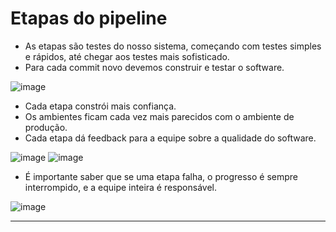 # Etapas do pipeline

* As etapas são testes do nosso sistema, começando com testes simples e rápidos, até chegar aos testes mais sofisticado.
* Para cada commit novo devemos construir e testar o software.

![image](https://github.com/AndreCoutinhom/devops_and_monitoring_study/assets/91290799/2c518c56-807c-4e1d-a956-60cedeb2fe94)

* Cada etapa constrói mais confiança.
* Os ambientes ficam cada vez mais parecidos com o ambiente de produção.
* Cada etapa dá feedback para a equipe sobre a qualidade do software.

![image](https://github.com/AndreCoutinhom/devops_and_monitoring_study/assets/91290799/8b2a4d49-3db5-4cf9-880c-489e0db09d22)
![image](https://github.com/AndreCoutinhom/devops_and_monitoring_study/assets/91290799/bdbbdf9f-81bc-422e-8c9e-97b0c45bc354)

* É importante saber que se uma etapa falha, o progresso é sempre interrompido, e a equipe inteira é responsável.

![image](https://github.com/AndreCoutinhom/devops_and_monitoring_study/assets/91290799/6e08723f-68d6-4fa4-ba6b-5a9f9add4da8)

---
